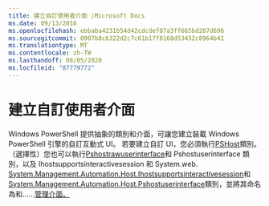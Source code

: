 ```yaml
---
title: 建立自訂使用者介面 |Microsoft Docs
ms.date: 09/13/2016
ms.openlocfilehash: ebbaba4231b54d42cdcdef07a3ff665bd207d696
ms.sourcegitcommit: 0907b8c6322d2c7c61b17f8168d53452c8964b41
ms.translationtype: MT
ms.contentlocale: zh-TW
ms.lasthandoff: 08/05/2020
ms.locfileid: "87779772"
---
```

# <a name="creating-a-custom-user-interface"></a>建立自訂使用者介面

Windows PowerShell 提供抽象的類別和介面，可讓您建立裝載 Windows PowerShell 引擎的自訂互動式 UI。 若要建立自訂 UI，您必須執行[PSHost](/dotnet/api/System.Management.Automation.Host.PSHost)類別。 （選擇性）您也可以執行[Pshostrawuserinterface](/dotnet/api/System.Management.Automation.Host.PSHostRawUserInterface)和 Pshostuserinterface 類別，以及 Ihostsupportsinteractivesession 和 System.web. [System.Management.Automation.Host.Ihostsupportsinteractivesession](/dotnet/api/System.Management.Automation.Host.IHostSupportsInteractiveSession)和[System.Management.Automation.Host.Pshostuserinterface](/dotnet/api/System.Management.Automation.Host.PSHostUserInterface)類別，並將其命名為和......[管理介面。](/dotnet/api/System.Management.Automation.Host.IHostUISupportsMultipleChoiceSelection)
